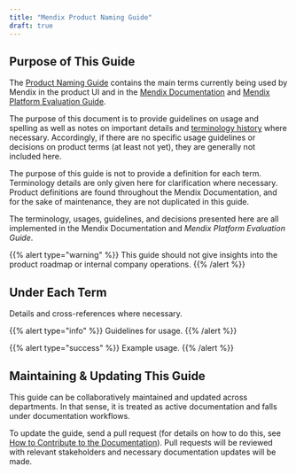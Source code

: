 ```yaml
---
title: "Mendix Product Naming Guide"
draft: true
---
```


## Purpose of This Guide

The [Product Naming Guide](glossary) contains the main terms currently being used by Mendix in the product UI and in the [Mendix Documentation](https://docs.mendix.com/) and [Mendix Platform Evaluation Guide](https://www.mendix.com/evaluation-guide/). 

The purpose of this document is to provide guidelines on usage and spelling as well as notes on important details and [terminology history](glossary#outdated) where necessary. Accordingly, if there are no specific usage guidelines or decisions on product terms (at least not yet), they are generally not included here.

The purpose of this guide is not to provide a definition for each term. Terminology details are only given here for clarification where necessary. Product definitions are found throughout the Mendix Documentation, and for the sake of maintenance, they are not duplicated in this guide.

The terminology, usages, guidelines, and decisions presented here are all implemented in the Mendix Documentation and *Mendix Platform Evaluation Guide*.

{{% alert type="warning" %}}
This guide should not give insights into the product roadmap or internal company operations.
{{% /alert %}}

## Under Each Term

Details and cross-references where necessary.

{{% alert type="info" %}}
Guidelines for usage.
{{% /alert %}}

{{% alert type="success" %}}
Example usage.
{{% /alert %}}

## Maintaining & Updating This Guide

This guide can be collaboratively maintained and updated across departments. In that sense, it is treated as active documentation and falls under documentation workflows.

To update the guide, send a pull request (for details on how to do this, see [How to 
Contribute to the Documentation](/developerportal/community-tools/contribute-to-the-mendix-documentation)). Pull requests will be reviewed with relevant stakeholders and necessary documentation updates will be made.
